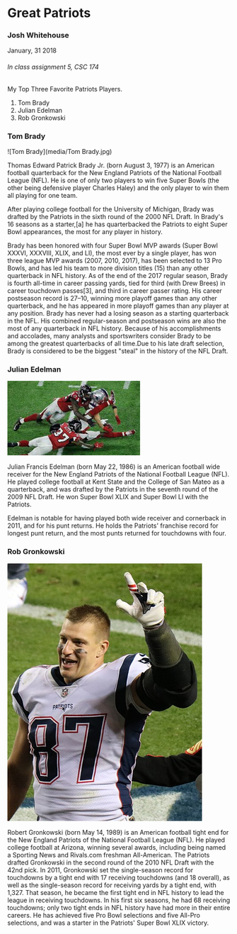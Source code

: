 # Great Patriots

###  Josh Whitehouse
January, 31 2018
###### In class assignment 5, CSC 174


My Top Three Favorite Patriots Players.

1. Tom Brady
2. Julian Edelman
3. Rob Gronkowski

### Tom Brady
![Tom Brady](media/Tom Brady.jpg)

Thomas Edward Patrick Brady Jr. (born August 3, 1977) is an American football quarterback for the New England Patriots of the National Football League (NFL). He is one of only two players to win five Super Bowls (the other being defensive player Charles Haley) and the only player to win them all playing for one team.

After playing college football for the University of Michigan, Brady was drafted by the Patriots in the sixth round of the 2000 NFL Draft. In Brady's 16 seasons as a starter,[a] he has quarterbacked the Patriots to eight Super Bowl appearances, the most for any player in history.

Brady has been honored with four Super Bowl MVP awards (Super Bowl XXXVI, XXXVIII, XLIX, and LI), the most ever by a single player, has won three league MVP awards (2007, 2010, 2017), has been selected to 13 Pro Bowls, and has led his team to more division titles (15) than any other quarterback in NFL history. As of the end of the 2017 regular season, Brady is fourth all-time in career passing yards, tied for third (with Drew Brees) in career touchdown passes[3], and third in career passer rating. His career postseason record is 27–10, winning more playoff games than any other quarterback, and he has appeared in more playoff games than any player at any position. Brady has never had a losing season as a starting quarterback in the NFL. His combined regular-season and postseason wins are also the most of any quarterback in NFL history. Because of his accomplishments and accolades, many analysts and sportswriters consider Brady to be among the greatest quarterbacks of all time.Due to his late draft selection, Brady is considered to be the biggest "steal" in the history of the NFL Draft.


### Julian Edelman
![Julian Edelman](media/edelman.jpeg)

Julian Francis Edelman (born May 22, 1986) is an American football wide receiver for the New England Patriots of the National Football League (NFL). He played college football at Kent State and the College of San Mateo as a quarterback, and was drafted by the Patriots in the seventh round of the 2009 NFL Draft. He won Super Bowl XLIX and Super Bowl LI with the Patriots.

Edelman is notable for having played both wide receiver and cornerback in 2011, and for his punt returns. He holds the Patriots' franchise record for longest punt return, and the most punts returned for touchdowns with four.

### Rob Gronkowski
![rob Gronkowski](media/Rob_Gronkowski.JPG)

Robert Gronkowski (born May 14, 1989) is an American football tight end for the New England Patriots of the National Football League (NFL). He played college football at Arizona, winning several awards, including being named a Sporting News and Rivals.com freshman All-American. The Patriots drafted Gronkowski in the second round of the 2010 NFL Draft with the 42nd pick. In 2011, Gronkowski set the single-season record for touchdowns by a tight end with 17 receiving touchdowns (and 18 overall), as well as the single-season record for receiving yards by a tight end, with 1,327. That season, he became the first tight end in NFL history to lead the league in receiving touchdowns. In his first six seasons, he had 68 receiving touchdowns; only two tight ends in NFL history have had more in their entire careers. He has achieved five Pro Bowl selections and five All-Pro selections, and was a starter in the Patriots' Super Bowl XLIX victory.
